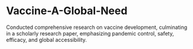 # Vaccine-A-Global-Need

Conducted comprehensive research on vaccine development, culminating in a scholarly research paper, emphasizing pandemic control, safety, efficacy, and global accessibility.
